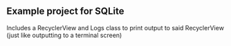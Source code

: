 ## Example project for SQLite
Includes a RecyclerView and Logs class to print output to said RecyclerView (just like outputting to a terminal screen)
